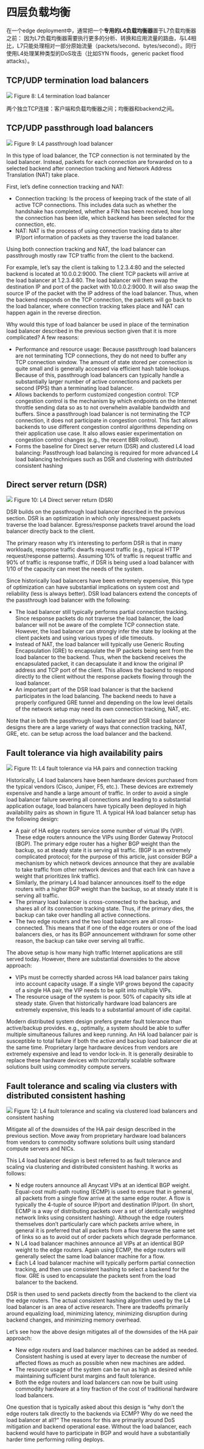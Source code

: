 # 四层负载均衡
在一个edge deployment中，通常把一个**专用的L4负载均衡器**置于L7负载均衡器之前：
因为L7负载均衡器需要执行更多的分析、转换和应用流量的路由，与L4相比，L7只能处理相对一部分原始流量（packets/second、bytes/second）。同行使用L4处理某种类型的DoS攻击（比如SYN floods，generic packet flood attacks）。

## TCP/UDP termination load balancers
![](pics/lb8.png)
Figure 8: L4 termination load balancer

两个独立TCP连接：客户端和负载均衡器之间；均衡器和backend之间。

## TCP/UDP passthrough load balancers
![](pics/lb9.png)
Figure 9: L4 passthrough load balancer

In this type of load balancer, the TCP connection is not terminated by the load balancer. Instead, packets for each connection are forwarded on to a selected backend after connection tracking and Network Address Translation (NAT) take place. 

First, let’s define connection tracking and NAT:
* Connection tracking: Is the process of keeping track of the state of all active TCP connections. This includes data such as whether the handshake has completed, whether a FIN has been received, how long the connection has been idle, which backend has been selected for the connection, etc.
* NAT: NAT is the process of using connection tracking data to alter IP/port information of packets as they traverse the load balancer.

Using both connection tracking and NAT, the load balancer can passthrough mostly raw TCP traffic from the client to the backend.

For example, let’s say the client is talking to 1.2.3.4:80 and the selected backend is located at 10.0.0.2:9000. The client TCP packets will arrive at the load balancer at 1.2.3.4:80. The load balancer will then swap the destination IP and port of the packet with 10.0.0.2:9000. It will also swap the source IP of the packet with the IP address of the load balancer. Thus, when the backend responds on the TCP connection, the packets will go back to the load balancer, where connection tracking takes place and NAT can happen again in the reverse direction.

Why would this type of load balancer be used in place of the termination load balancer described in the previous section given that it is more complicated? A few reasons:
* Performance and resource usage: Because passthrough load balancers are not terminating TCP connections, they do not need to buffer any TCP connection window. The amount of state stored per connection is quite small and is generally accessed via efficient hash table lookups. Because of this, passthrough load balancers can typically handle a substantially larger number of active connections and packets per second (PPS) than a terminating load balancer.
* Allows backends to perform customized congestion control: TCP congestion control is the mechanism by which endpoints on the Internet throttle sending data so as to not overwhelm available bandwidth and buffers. Since a passthrough load balancer is not terminating the TCP connection, it does not participate in congestion control. This fact allows backends to use different congestion control algorithms depending on their application use case. It also allows easier experimentation on congestion control changes (e.g., the recent BBR rollout).
* Forms the baseline for Direct server return (DSR) and clustered L4 load balancing: Passthrough load balancing is required for more advanced L4 load balancing techniques such as DSR and clustering with distributed consistent hashing

## Direct server return (DSR)
![](pics/lb10.png)
Figure 10: L4 Direct server return (DSR)

DSR builds on the passthrough load balancer described in the previous section. DSR is an optimization in which only ingress/request packets traverse the load balancer. Egress/response packets travel around the load balancer directly back to the client. 

The primary reason why it’s interesting to perform DSR is that in many workloads, response traffic dwarfs request traffic (e.g., typical HTTP request/response patterns). Assuming 10% of traffic is request traffic and 90% of traffic is response traffic, if DSR is being used a load balancer with 1/10 of the capacity can meet the needs of the system. 

Since historically load balancers have been extremely expensive, this type of optimization can have substantial implications on system cost and reliability (less is always better). DSR load balancers extend the concepts of the passthrough load balancer with the following:
* The load balancer still typically performs partial connection tracking. Since response packets do not traverse the load balancer, the load balancer will not be aware of the complete TCP connection state. However, the load balancer can strongly infer the state by looking at the client packets and using various types of idle timeouts.
* Instead of NAT, the load balancer will typically use Generic Routing Encapsulation (GRE) to encapsulate the IP packets being sent from the load balancer to the backend. Thus, when the backend receives the encapsulated packet, it can decapsulate it and know the original IP address and TCP port of the client. This allows the backend to respond directly to the client without the response packets flowing through the load balancer.
* An important part of the DSR load balancer is that the backend participates in the load balancing. The backend needs to have a properly configured GRE tunnel and depending on the low level details of the network setup may need its own connection tracking, NAT, etc.

Note that in both the passthrough load balancer and DSR load balancer designs there are a large variety of ways that connection tracking, NAT, GRE, etc. can be setup across the load balancer and the backend. 

## Fault tolerance via high availability pairs
![](pics/lb11.png)
Figure 11: L4 fault tolerance via HA pairs and connection tracking

Historically, L4 load balancers have been hardware devices purchased from the typical vendors (Cisco, Juniper, F5, etc.). 
These devices are extremely expensive and handle a large amount of traffic. 
In order to avoid a single load balancer failure severing all connections and leading to a substantial application outage, load balancers have typically been deployed in high availability pairs as shown in figure 11. 
A typical HA load balancer setup has the following design:
* A pair of HA edge routers service some number of virtual IPs (VIP). These edge routers announce the VIPs using Border Gateway Protocol (BGP). The primary edge router has a higher BGP weight than the backup, so at steady state it is serving all traffic. (BGP is an extremely complicated protocol; for the purpose of this article, just consider BGP a mechanism by which network devices announce that they are available to take traffic from other network devices and that each link can have a weight that prioritizes link traffic).
* Similarly, the primary L4 load balancer announces itself to the edge routers with a higher BGP weight than the backup, so at steady state it is serving all traffic.
* The primary load balancer is cross-connected to the backup, and shares all of its connection tracking state. Thus, if the primary dies, the backup can take over handling all active connections.
* The two edge routers and the two load balancers are all cross-connected. This means that if one of the edge routers or one of the load balancers dies, or has its BGP announcement withdrawn for some other reason, the backup can take over serving all traffic.

The above setup is how many high traffic Internet applications are still served today. However, there are substantial downsides to the above approach:
* VIPs must be correctly sharded across HA load balancer pairs taking into account capacity usage. If a single VIP grows beyond the capacity of a single HA pair, the VIP needs to be split into multiple VIPs.
* The resource usage of the system is poor. 50% of capacity sits idle at steady state. Given that historically hardware load balancers are extremely expensive, this leads to a substantial amount of idle capital.

Modern distributed system design prefers greater fault tolerance than active/backup provides. e.g., optimally, a system should be able to suffer multiple simultaneous failures and keep running. 
An HA load balancer pair is susceptible to total failure if both the active and backup load balancer die at the same time.
Proprietary large hardware devices from vendors are extremely expensive and lead to vendor lock-in. It is generally desirable to replace these hardware devices with horizontally scalable software solutions built using commodity compute servers.

## Fault tolerance and scaling via clusters with **distributed consistent hashing**
![](pics/lb12.png)
Figure 12: L4 fault tolerance and scaling via clustered load balancers and consistent hashing

Mitigate all of the downsides of the HA pair design described in the previous section.
Move away from proprietary hardware load balancers from vendors to commodity software solutions built using standard compute servers and NICs.

This L4 load balancer design is best referred to as fault tolerance and scaling via clustering and distributed consistent hashing. It works as follows:

* N edge routers announce all Anycast VIPs at an identical BGP weight. Equal-cost multi-path routing (ECMP) is used to ensure that in general, all packets from a single flow arrive at the same edge router. A flow is typically the 4-tuple of source IP/port and destination IP/port. (In short, ECMP is a way of distributing packets over a set of identically weighted network links using consistent hashing). Although the edge routers themselves don’t particularly care which packets arrive where, in general it is preferred that all packets from a flow traverse the same set of links so as to avoid out of order packets which degrade performance.
* N L4 load balancer machines announce all VIPs at an identical BGP weight to the edge routers. Again using ECMP, the edge routers will generally select the same load balancer machine for a flow.
* Each L4 load balancer machine will typically perform partial connection tracking, and then use consistent hashing to select a backend for the flow. GRE is used to encapsulate the packets sent from the load balancer to the backend.

DSR is then used to send packets directly from the backend to the client via the edge routers.
The actual consistent hashing algorithm used by the L4 load balancer is an area of active research. There are tradeoffs primarily around equalizing load, minimizing latency, minimizing disruption during backend changes, and minimizing memory overhead.

Let’s see how the above design mitigates all of the downsides of the HA pair approach:
* New edge routers and load balancer machines can be added as needed. Consistent hashing is used at every layer to decrease the number of affected flows as much as possible when new machines are added.
* The resource usage of the system can be run as high as desired while maintaining sufficient burst margins and fault tolerance.
* Both the edge routers and load balancers can now be built using commodity hardware at a tiny fraction of the cost of traditional hardware load balancers.

One question that is typically asked about this design is “why don’t the edge routers talk directly to the backends via ECMP? Why do we need the load balancer at all?” The reasons for this are primarily around DoS mitigation and backend operational ease. Without the load balancer, each backend would have to participate in BGP and would have a substantially harder time performing rolling deploys.

